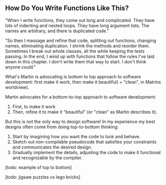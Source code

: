 ## How Do You Write Functions Like This?

<div class="book-quote">
"When I write functions, they come out long and complicated. They have lots of indenting and nested loops. They have long argument lists. 
The names are arbitrary, and there is duplicated code."

"So then I massage and refine that code, splitting out functions, changing names, eliminating duplication. I shrink the methods and reorder them. Sometimes I break out whole classes, all the while keeping the tests passing.
In the end, I wind up with functions that follow the rules I've laid down in this chapter. I don't write them that way to start. I don't think anyone could."
</div>

What's Martin is advocating is bottom to top approach to software development: first make it work, then make it beautiful( = "clean", in Matrins worldview).

Martin advocates for a bottom-to-top approach to software development:

1) First, to make it work
2) Then, refine it to make it "beautiful" (or "clean" as Martin describes it).


But this is not the only way to design software! In my experience my best designs often come from doing top-to-bottom thinking: 
1) Start by imagining how you want the code to look and behave.
2) Sketch out non-compilable pseudocode that satisfies your constraints and communicates the desired design.
3) Gradually implement the details, adjusting the code to make it functional and recognizable by the compiler.

[todo: example of top to bottom]

[todo: jigsaw puzzles vs lego bricks]

